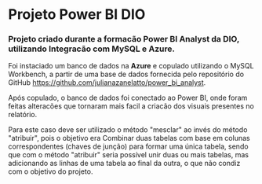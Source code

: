 
# Projeto Power BI DIO

###  Projeto criado durante a formacão __Power BI Analyst da DIO__, utilizando Integracão com __MySQL__ e __Azure__.


Foi instaciado um banco de dados na __Azure__ e copulado utilizando o MySQL Workbench, a partir de uma base de dados fornecida pelo repositório do GitHub https://github.com/julianazanelatto/power_bi_analyst.

Após copulado, o banco de dados foi conectado ao Power BI, onde foram feitas alteracões que tornaram mais facil a criacão dos visuais presentes no relatório.

Para este caso deve ser utilizado o método "mesclar" ao invés do método "atribuir", pois o objetivo era Combinar duas tabelas com base em colunas correspondentes (chaves de junção) para formar uma única tabela, sendo que com o método "atribuir" seria possível unir duas ou mais tabelas, mas adicionando as linhas de uma tabela ao final da outra, o que não condiz com o objetivo do projeto.
